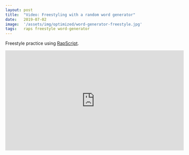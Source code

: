 ```yaml
---
layout: post
title:  "Video: Freestyling with a random word generator"
date:   2019-07-02
image:  '/assets/img/optimized/word-generator-freestyle.jpg'
tags:   raps freestyle word-generator
---
```


Freestyle practice using [RapScript](https://rapscript.net).

<iframe width="560" height="315" src="https://www.youtube.com/embed/W8Ui8iQ9RDM" frameborder="0" allow="accelerometer; autoplay; encrypted-media; gyroscope; picture-in-picture" allowfullscreen></iframe>
